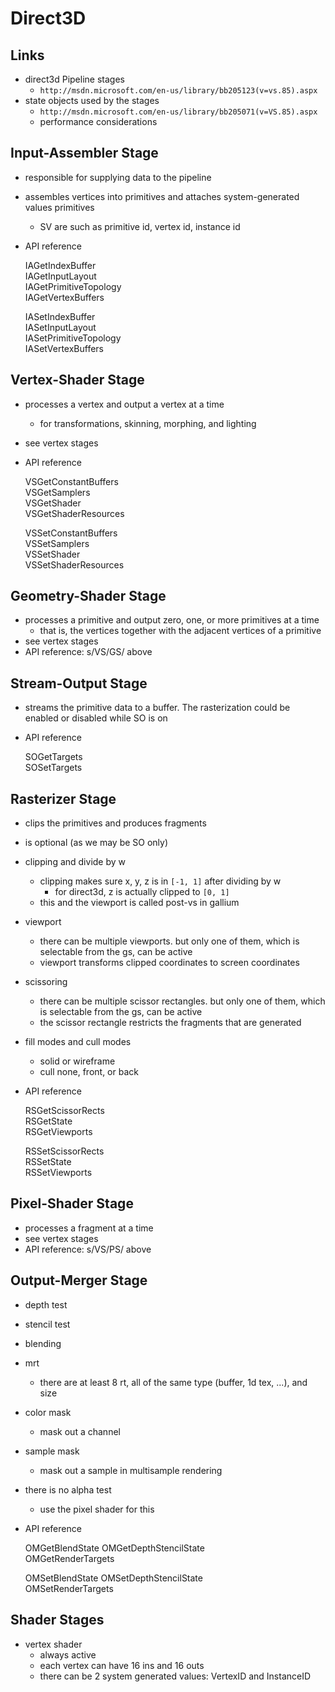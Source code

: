 Direct3D
========

## Links

* direct3d Pipeline stages
  * `http://msdn.microsoft.com/en-us/library/bb205123(v=vs.85).aspx`
* state objects used by the stages
  * `http://msdn.microsoft.com/en-us/library/bb205071(v=VS.85).aspx`
  * performance considerations

## Input-Assembler Stage

* responsible for supplying data to the pipeline
* assembles vertices into primitives and attaches system-generated values
  primitives
  * SV are such as primitive id, vertex id, instance id
* API reference

    IAGetIndexBuffer  
    IAGetInputLayout    
    IAGetPrimitiveTopology  
    IAGetVertexBuffers  

    IASetIndexBuffer    
    IASetInputLayout    
    IASetPrimitiveTopology  
    IASetVertexBuffers  

## Vertex-Shader Stage

* processes a vertex and output a vertex at a time
  * for transformations, skinning, morphing, and lighting
* see vertex stages
* API reference

    VSGetConstantBuffers        
    VSGetSamplers   
    VSGetShader     
    VSGetShaderResources    

    VSSetConstantBuffers    
    VSSetSamplers   
    VSSetShader     
    VSSetShaderResources    

## Geometry-Shader Stage

* processes a primitive and output zero, one, or more primitives at a time
  * that is, the vertices together with the adjacent vertices of a primitive
* see vertex stages
* API reference: s/VS/GS/ above

## Stream-Output Stage

* streams the primitive data to a buffer.  The rasterization could be enabled or
  disabled while SO is on
* API reference

    SOGetTargets    
    SOSetTargets    

## Rasterizer Stage

* clips the primitives and produces fragments
* is optional (as we may be SO only)
* clipping and divide by w
  * clipping makes sure x, y, z is in `[-1, 1]` after dividing by w
    * for direct3d, z is actually clipped to `[0, 1]`
  * this and the viewport is called post-vs in gallium
* viewport
  * there can be multiple viewports.  but only one of them, which is
    selectable from the gs, can be active
  * viewport transforms clipped coordinates to screen coordinates
* scissoring
  * there can be multiple scissor rectangles.  but only one of them, which is
    selectable from the gs, can be active
  * the scissor rectangle restricts the fragments that are generated
* fill modes and cull modes
  * solid or wireframe
  * cull none, front, or back
* API reference

    RSGetScissorRects   
    RSGetState  
    RSGetViewports  

    RSSetScissorRects   
    RSSetState  
    RSSetViewports  

## Pixel-Shader Stage

* processes a fragment at a time
* see vertex stages
* API reference: s/VS/PS/ above

## Output-Merger Stage

* depth test
* stencil test
* blending
* mrt
  * there are at least 8 rt, all of the same type (buffer, 1d tex, ...), and
    size
* color mask
  * mask out a channel
* sample mask
  * mask out a sample in multisample rendering
* there is no alpha test
  * use the pixel shader for this
* API reference

    OMGetBlendState 
    OMGetDepthStencilState  
    OMGetRenderTargets  

    OMSetBlendState 
    OMSetDepthStencilState  
    OMSetRenderTargets  

## Shader Stages

* vertex shader
  * always active
  * each vertex can have 16 ins and 16 outs
  * there can be 2 system generated values: VertexID and InstanceID
